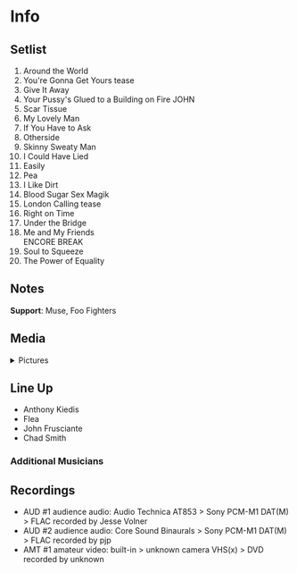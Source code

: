 # Info

## Setlist

1. Around the World
2. You're Gonna Get Yours tease
3. Give It Away
4. Your Pussy's Glued to a Building on Fire JOHN
5. Scar Tissue
6. My Lovely Man
7. If You Have to Ask
8. Otherside
9. Skinny Sweaty Man
10. I Could Have Lied
11. Easily
12. Pea
13. I Like Dirt
14. Blood Sugar Sex Magik
15. London Calling tease
16. Right on Time
17. Under the Bridge
18. Me and My Friends
<br> ENCORE BREAK
19. Soul to Squeeze
20. The Power of Equality

## Notes

**Support**: Muse, Foo Fighters

## Media 

<details>
  <summary>Pictures</summary>
  <!--<img alt="Setlist" title="Setlist" src="_.jpg" height="200" />
  <img alt="Clipping" title="Clipping" src="_.jpg" height="200" />
  <img alt="Flyer" title="Flyer" src="_.jpg" height="200" />-->
</details>

## Line Up

* Anthony Kiedis
* Flea
* John Frusciante
* Chad Smith

### Additional Musicians

## Recordings

* AUD #1 audience audio: Audio Technica AT853 > Sony PCM-M1 DAT(M) > FLAC recorded by Jesse Volner  
* AUD #2 audience audio: Core Sound Binaurals > Sony PCM-M1 DAT(M) > FLAC recorded by pjp
* AMT #1 amateur video: built-in > unknown camera VHS(x) > DVD recorded by unknown

